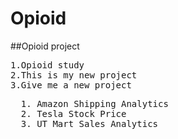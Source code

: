 # Opioid
##Opioid project
 <pre>
1.Opioid study 
2.This is my new project
3.Give me a new project
</pre>
 <pre>
  1. Amazon Shipping Analytics    
  2. Tesla Stock Price            
  3. UT Mart Sales Analytics            
  </pre>
